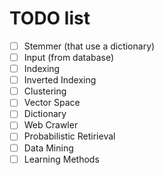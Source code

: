 TODO list
==========

- [ ] Stemmer (that use a dictionary)
- [ ] Input (from database)
- [ ] Indexing
- [ ] Inverted Indexing
- [ ] Clustering
- [ ] Vector Space
- [ ] Dictionary
- [ ] Web Crawler
- [ ] Probabilistic Retirieval
- [ ] Data Mining
- [ ] Learning Methods
